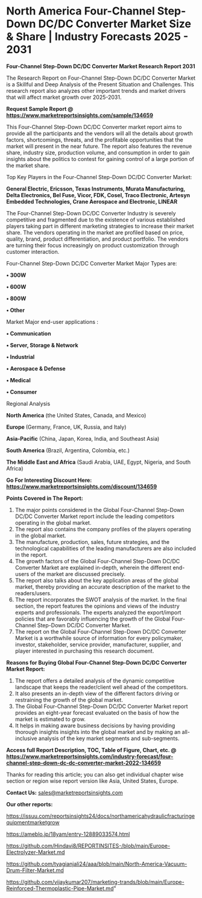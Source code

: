 # North America Four-Channel Step-Down DC/DC Converter Market Size & Share | Industry Forecasts 2025 - 2031

<strong>Four-Channel Step-Down DC/DC Converter Market Research Report 2031</strong>

The Research Report on Four-Channel Step-Down DC/DC Converter Market is a Skillful and Deep Analysis of the Present Situation and Challenges. This research report also analyzes other important trends and market drivers that will affect market growth over 2025-2031.

<strong>Request Sample Report @ <a href=https://www.marketreportsinsights.com/sample/134659>https://www.marketreportsinsights.com/sample/134659</a></strong>

This Four-Channel Step-Down DC/DC Converter market report aims to provide all the participants and the vendors will all the details about growth factors, shortcomings, threats, and the profitable opportunities that the market will present in the near future. The report also features the revenue share, industry size, production volume, and consumption in order to gain insights about the politics to contest for gaining control of a large portion of the market share.

Top Key Players in the Four-Channel Step-Down DC/DC Converter Market:

<strong>General Electric, Ericsson, Texas Instruments, Murata Manufacturing, Delta Electronics, Bel Fuse, Vicor, FDK, Cosel, Traco Electronic, Artesyn Embedded Technologies, Crane Aerospace and Electronic, LINEAR</strong>

The Four-Channel Step-Down DC/DC Converter Industry is severely competitive and fragmented due to the existence of various established players taking part in different marketing strategies to increase their market share. The vendors operating in the market are profiled based on price, quality, brand, product differentiation, and product portfolio. The vendors are turning their focus increasingly on product customization through customer interaction.

Four-Channel Step-Down DC/DC Converter Market Major Types are:

<strong>• 300W

• 600W

• 800W

• Other</strong>

Market Major end-user applications :

<strong>• Communication

• Server, Storage & Network

• Industrial

• Aerospace & Defense

• Medical

• Consumer</strong>

Regional Analysis

</u><strong><b>North America</b></strong> (the United States, Canada, and Mexico)

<strong><b>Europe </b></strong>(Germany, France, UK, Russia, and Italy)

<strong><b>Asia-Pacific</b></strong> (China, Japan, Korea, India, and Southeast Asia)

<strong><b>South America</b></strong> (Brazil, Argentina, Colombia, etc.)

<strong><b>The Middle East and Africa</b></strong> (Saudi Arabia, UAE, Egypt, Nigeria, and South Africa)

<strong>Go For Interesting Discount Here: <a href=https://www.marketreportsinsights.com/discount/134659>https://www.marketreportsinsights.com/discount/134659</a></strong>

<strong>Points Covered in The Report:</strong>
<ol>
  <li>The major points considered in the Global Four-Channel Step-Down DC/DC Converter Market report include the leading competitors operating in the global market.</li>
  <li>The report also contains the company profiles of the players operating in the global market.</li>
  <li>The manufacture, production, sales, future strategies, and the technological capabilities of the leading manufacturers are also included in the report.</li>
  <li>The growth factors of the Global Four-Channel Step-Down DC/DC Converter Market are explained in-depth, wherein the different end-users of the market are discussed precisely.</li>
  <li>The report also talks about the key application areas of the global market, thereby providing an accurate description of the market to the readers/users.</li>
  <li>The report incorporates the SWOT analysis of the market. In the final section, the report features the opinions and views of the industry experts and professionals. The experts analyzed the export/import policies that are favorably influencing the growth of the Global Four-Channel Step-Down DC/DC Converter Market.</li>
  <li>The report on the Global Four-Channel Step-Down DC/DC Converter Market is a worthwhile source of information for every policymaker, investor, stakeholder, service provider, manufacturer, supplier, and player interested in purchasing this research document.</li>
</ol>
<strong>Reasons for Buying Global Four-Channel Step-Down DC/DC Converter Market Report:</strong>

<ol>
  <li>The report offers a detailed analysis of the dynamic competitive landscape that keeps the reader/client well ahead of the competitors.</li>
  <li>It also presents an in-depth view of the different factors driving or restraining the growth of the global market.</li>
  <li>The Global Four-Channel Step-Down DC/DC Converter Market report provides an eight-year forecast evaluated on the basis of how the market is estimated to grow.</li>
  <li>It helps in making aware business decisions by having providing thorough insights insights into the global market and by making an all-inclusive analysis of the key market segments and sub-segments.</li>
</ol>
<strong>Access full Report Description, TOC, Table of Figure, Chart, etc. @ <a href=https://www.marketreportsinsights.com/industry-forecast/four-channel-step-down-dc-dc-converter-market-2022-134659>https://www.marketreportsinsights.com/industry-forecast/four-channel-step-down-dc-dc-converter-market-2022-134659</a></strong>


Thanks for reading this article; you can also get individual chapter wise section or region wise report version like Asia, United States, Europe.

<strong>Contact Us:</strong>
sales@marketreportsinsights.com

<strong>Our other reports:</strong>

<a href=https://issuu.com/reportsinsights24/docs/northamericahydraulicfracturingequipmentmarketgrow>https://issuu.com/reportsinsights24/docs/northamericahydraulicfracturingequipmentmarketgrow</a>

<a href=https://ameblo.jp/18yam/entry-12889033574.html>https://ameblo.jp/18yam/entry-12889033574.html</a>

<a href=https://github.com/Hindavi8/REPORTINSITES-/blob/main/Europe-Electrolyzer-Market.md>https://github.com/Hindavi8/REPORTINSITES-/blob/main/Europe-Electrolyzer-Market.md</a>

<a href=https://github.com/tyagianjali24/aaa/blob/main/North-America-Vacuum-Drum-Filter-Market.md>https://github.com/tyagianjali24/aaa/blob/main/North-America-Vacuum-Drum-Filter-Market.md</a>

<a href=https://github.com/vijaykumar207/marketing-trands/blob/main/Europe-Reinforced-Thermoplastic-Pipe-Market.md>https://github.com/vijaykumar207/marketing-trands/blob/main/Europe-Reinforced-Thermoplastic-Pipe-Market.md</a>"
